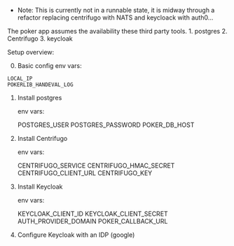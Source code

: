 
 * Note:   This is currently not in a runnable state, it is midway through
           a refactor replacing centrifugo with NATS and keycloack with auth0...



 The poker app assumes the availability these third party tools.
     1.  postgres
     2.  Centrifugo
     3.  keycloak

Setup overview:

0.   Basic config env vars:

    LOCAL_IP
    POKERLIB_HANDEVAL_LOG

1.  Install postgres

     env vars:
       
      POSTGRES_USER
      POSTGRES_PASSWORD
      POKER_DB_HOST
      
2.  Install Centrifugo

     env vars:
       
      CENTRIFUGO_SERVICE
      CENTRIFUGO_HMAC_SECRET
      CENTRIFUGO_CLIENT_URL
      CENTRIFUGO_KEY
      
 
3.  Install Keycloak

     env vars:
     
     KEYCLOAK_CLIENT_ID
     KEYCLOAK_CLIENT_SECRET
     AUTH_PROVIDER_DOMAIN
     POKER_CALLBACK_URL

4.  Configure Keycloak with an IDP (google)


